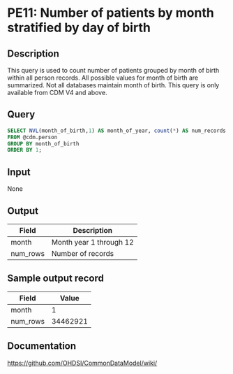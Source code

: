 <!---
Group:person
Name:PE11 Number of patients by month stratified by day of birth
Author:Patrick Ryan
CDM Version: 5.0
-->

# PE11: Number of patients by month stratified by day of birth

## Description
This query is used to count number of patients grouped by month of birth within all person records. All possible values for month of birth are summarized. Not all databases maintain month of birth. This query is only available from CDM V4 and above.

## Query
```sql
SELECT NVL(month_of_birth,1) AS month_of_year, count(*) AS num_records
FROM @cdm.person
GROUP BY month_of_birth
ORDER BY 1;
```

## Input

None

## Output

|  Field |  Description |
| --- | --- |
|  month |  Month year 1 through 12 |
|  num_rows |  Number of records |

## Sample output record

| Field |  Value |
| --- | --- |
|  month |  1 |
|  num_rows |  34462921 |


## Documentation
https://github.com/OHDSI/CommonDataModel/wiki/
